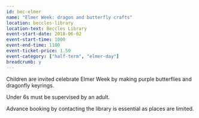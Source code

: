 ```yaml
---
id: bec-elmer
name: "Elmer Week: dragon and butterfly crafts"
location: beccles-library
location-text: Beccles Library
event-start-date: 2018-06-02
event-start-time: 1000
event-end-time: 1100
event-ticket-price: 1.50
event-category: ["half-term", "elmer-day"]
breadcrumb: y
---
```


Children are invited celebrate Elmer Week by making purple butterflies and dragonfly keyrings.

Under 6s must be supervised by an adult.

Advance booking by contacting the library is essential as places are limited.
